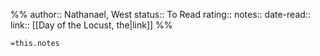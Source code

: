 %%
author:: Nathanael, West
status:: To Read
rating::
notes::
date-read::
link:: [[Day of the Locust, the|link]]
%%

`=this.notes`
